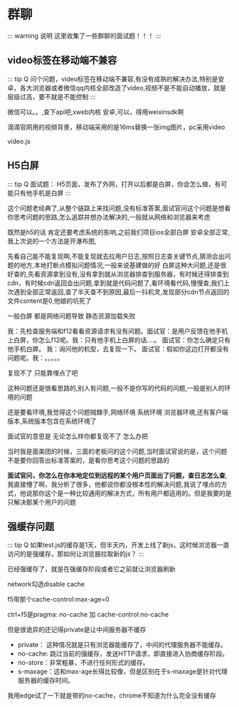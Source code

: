 # 群聊

::: warning 说明
这里收集了一些群聊的面试题！！！
:::

## video标签在移动端不兼容

::: tip Q
问个问题，video标签在移动端不兼容,有没有成熟的解决办法,特别是安卓，各大浏览器或者微信qq内核全部改造了video,视频不是不能自动播放，就是层级过高，要不就是不能控制
:::

微信可以。。,查下api吧,xweb内核 安卓,可以，得用weixinsdk啊

滴滴官网用的视频背景，移动端采用的是16ms替换一张img图片，pc采用video

video.js

## H5白屏

::: tip Q
面试题： H5页面，发布了外网，打开以后都是白屏，你会怎么做，有可能只有他手机是白屏
:::

这个问题老经典了,从整个链路上来找问题,没有标准答案,面试官问这个问题是想看你思考问题的思路,怎么追踪并想办法解决的,一般就从网络和浏览器来考虑

既然是h5的话 肯定还要考虑系统的影响,之前我们项目ios全部白屏 安卓全部正常,我上次说的一个方法是开瀑布图,

先看自己能不能复现啊,不能复现就去拉用户日志,按照日志查关键节点,猜测会出问题的地方,本地打断点模拟问题情况,一般来说基建做的好 白屏这种大问题,还是很好查的,先看资源拿到没有,没有拿到就从浏览器排查到服务器，有时候还得排查到cdn，有时候cdn返回会出问题,拿到就是代码问题了,看环境看代码,慢慢查,我们上次遇到全部正常返回,查了半天查不到原因,最后一抖机灵,发现部分cdn节点返回的文件content是0,他娘的坑死了

一般白屏 都是网络问题导致 静态资源加载失败

我：先检查服务端和f12看看资源请求有没有问题。面试官：是用户反馈在他手机上白屏，你怎么f12呢。我：只有他手机上白屏的话....。 面试官：你怎么确定只有他手机白屏。 我：询问他的机型，去复现一下。 面试官：假如你这边打开都没有问题呢。我：。。。。。

复现不了 只能靠埋点了吧

这种问题还是很看思路的,别人有问题,一般不是你写的代码的问题,一般是别人的环境的问题

还是要看环境,我觉得这个问题贼棘手,网络环境 系统环境 浏览器环境,还有客户端版本,系统版本包含在系统环境了

面试官的意思是 无论怎么样你都复现不了 怎么办把

当时我是面美团的时候，三面的老板问的这个问题,当时面试官说的是，这个问题不是要你回答出标准答案的，是看你思考这个问题的思路的

**面试官问，你怎么在你本地定位到远程的某个用户页面出了问题，查日志怎么查**,我直接懵了啊，我分析了很多，他都说你都没根本性的解决问题,我说了埋点的方式，他说那你这个是一种比较通用的解决方式，所有用户都适用的。但是我要的是只解决那某个用户的问题



## 强缓存问题

::: tip Q
如果test.js的缓存是1天，但半天内，开发上线了新js，这时候浏览器一直访问的是强缓存，那如何让浏览器拉取新的js？
:::

已经强缓存了，就是在强缓存阶段或者它之前就让浏览器刷新

network勾选disable cache


f5带那个cache-control:max-age=0

ctrl+f5是pragma: no-cache 加 cache-control:no-cache

但是很诡异的还记得private是让中间服务器不缓存

+ private： 这种情况就是只有浏览器能缓存了，中间的代理服务器不能缓存。
+ no-cache: 跳过当前的强缓存，发送HTTP请求，即直接进入协商缓存阶段。
+ no-store：非常粗暴，不进行任何形式的缓存。
+ s-maxage：这和max-age长得比较像，但是区别在于s-maxage是针对代理服务器的缓存时间。

我用edge试了一下就是带的no-cache，chrome不知道为什么完全没有缓存